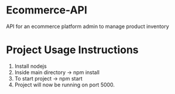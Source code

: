 # Ecommerce-API
API for an ecommerce platform admin to manage product inventory


# Project Usage Instructions
1. Install nodejs
2. Inside main directory -> npm install
3. To start project -> npm start
4. Project will now be running on port 5000.
